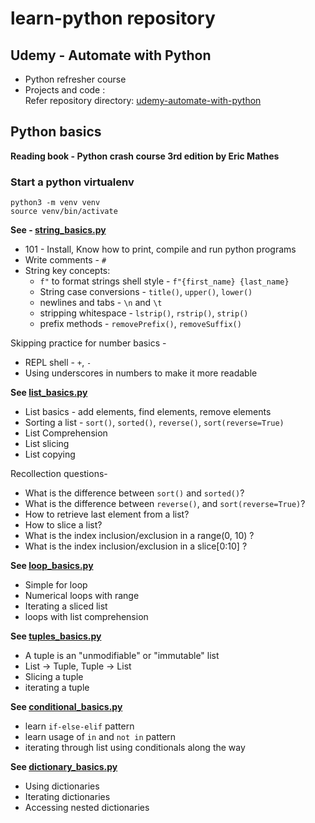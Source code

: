 # learn-python repository

## Udemy - Automate with Python

* Python refresher course <br/>
* Projects and code : <br/>
  Refer repository directory: [udemy-automate-with-python](udemy-automate-with-python/README.md)

## Python basics

**Reading book - Python crash course 3rd edition by Eric Mathes**

### Start a python virtualenv

```commandline
python3 -m venv venv
source venv/bin/activate
```

**See - [string_basics.py](python-crash-course-3rd-ed/string_basics.py)**

* 101 - Install, Know how to print, compile and run python programs
* Write comments - `#`
* String key concepts:
    * `f"` to format strings shell style - `f"{first_name} {last_name}`
    * String case conversions - `title()`, `upper()`, `lower()`
    * newlines and tabs - `\n` and `\t`
    * stripping whitespace - `lstrip()`, `rstrip()`, `strip()`
    * prefix methods - `removePrefix()`, `removeSuffix()`

Skipping practice for number basics -

- REPL shell - `+`, `-`
- Using underscores in numbers to make it more readable

**See [list_basics.py](python-crash-course-3rd-ed/list_basics.py)**

* List basics - add elements, find elements, remove elements
* Sorting a list - `sort()`, `sorted()`, `reverse()`, `sort(reverse=True)`
* List Comprehension
* List slicing
* List copying

Recollection questions-

- What is the difference between `sort()` and `sorted()`?
- What is the difference between `reverse()`, and `sort(reverse=True)`?
- How to retrieve last element from a list?
- How to slice a list?
- What is the index inclusion/exclusion in a range(0, 10) ?
- What is the index inclusion/exclusion in a slice[0:10] ?

**See [loop_basics.py](python-crash-course-3rd-ed/loop_basics.py)**

* Simple for loop
* Numerical loops with range
* Iterating a sliced list
* loops with list comprehension

**See [tuples_basics.py](python-crash-course-3rd-ed/tuples_basics.py)**

* A tuple is an "unmodifiable" or "immutable" list
* List -> Tuple, Tuple -> List
* Slicing a tuple
* iterating a tuple

**See [conditional_basics.py](python-crash-course-3rd-ed/conditionals_basics.py)**

* learn `if-else-elif` pattern
* learn usage of `in` and `not in` pattern
* iterating through list using conditionals along the way

**See [dictionary_basics.py](python-crash-course-3rd-ed/dictionary_basics.py)**

* Using dictionaries
* Iterating dictionaries
* Accessing nested dictionaries